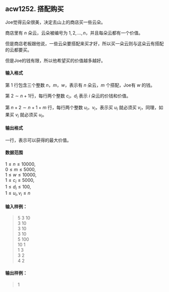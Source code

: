 ## acw1252. 搭配购买

Joe觉得云朵很美，决定去山上的商店买一些云朵。

商店里有 $n$ 朵云，云朵被编号为 $1,2,…,n$，并且每朵云都有一个价值。

但是商店老板跟他说，一些云朵要搭配来买才好，所以买一朵云则与这朵云有搭配的云都要买。

但是Joe的钱有限，所以他希望买的价值越多越好。

#### 输入格式

第 $1$ 行包含三个整数 $n，m，w$，表示有 $n$ 朵云，$m$ 个搭配，Joe有 $w$ 的钱。

第 $2 \sim n+1$行，每行两个整数 $c_i，d_i$ 表示 $i$ 朵云的价钱和价值。

第 $n+2 \sim n+1+m$ 行，每行两个整数 $u_i，v_i$，表示买 $u_i$ 就必须买 $v_i$，同理，如果买 $v_i$ 就必须买 $u_i$。

#### 输出格式

一行，表示可以获得的最大价值。

#### 数据范围

$1 \le n \le 10000$,  
$0 \le m \le 5000$,  
$1 \le w \le 10000$,  
$1 \le c_i \le 5000$,  
$1 \le d_i \le 100$,  
$1 \le u_i,v_i \le n$

#### 输入样例：

>5 3 10 \
>3 10 \
>3 10 \
>3 10 \
>5 100 \
>10 1 \
>1 3 \
>3 2 \
>4 2 

#### 输出样例：

>1